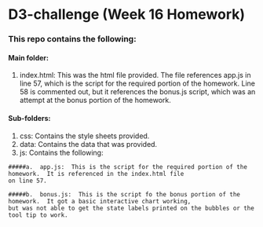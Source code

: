 # D3-challenge (Week 16 Homework)

### This repo contains the following:

#### Main folder:
  1. index.html:  This was the html file provided.  The file references app.js in line 57, which is the script
  for the required portion of the homework.  Line 58 is commented out, but it references the bonus.js script, which
  was an attempt at the bonus portion of the homework.
  
#### Sub-folders:
  1.  css:  Contains the style sheets provided.
  2.  data:  Contains the data that was provided.
  3.  js:  Contains the following:
  
    #####a.  app.js:  This is the script for the required portion of the homework.  It is referenced in the index.html file 
    on line 57.
    
    #####b.  bonus.js:  This is the script fo the bonus portion of the homework.  It got a basic interactive chart working,
    but was not able to get the state labels printed on the bubbles or the tool tip to work.
